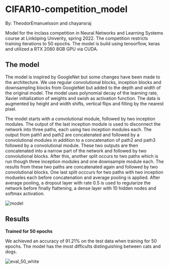 # CIFAR10-competition_model
By: TheodorEmanuelsson and chayansraj

Model for the inclass competition in Neural Networks and Learning Systems course at Linköping Univerity, spring 2022. The competition restricts training iterations to 50 epochs. The model is build using tensorflow, keras and utilized a RTX 2080 8GB GPU via CUDA.

## The model

The model is inspired by GoogleNet but some changes have been made to the architecture. We use regular convolutional blocks, inception blocks and downsampling blocks from GoogleNet but added to the depth and width of the original model. The model uses polynomial decay of the learning rate, Xavier initialization of weights and swish as activation function. The data is augmented by height and width shifts, vertical flips and filling by the nearest pixel.

The model starts with a convolutional module, followed by two inception modules. The output of the last inception module is used to disconnect the network into three paths, each using two inception modules each. The output from path1 and path2 are concatenated and followed by a convolutional modules in addition to a concatenation of path2 and path3 followed by a convolutional module. These two outputs are then concatenated into a narrow part of the network and followed by two convolutional blocks. After this, another split occurs to two paths which is run though three inception modules and one downsample module each. The results from these two paths are concatenated again and followed by two convolutional blocks. One last split occcurs for two paths with two inception modueles each before concatenation and average pooling is applied. After average pooling, a dropout layer with rate 0.5 is used to regularize the network before finally flattening, a dense layer with 10 hidden nodes and softmax activation.

![model](https://user-images.githubusercontent.com/49917684/155893219-6fbd5cb2-22c3-4259-8094-8846f33ce2ad.png)

## Results

**Trained for 50 epochs**

We achieved an accuracy of 91.21% on the test data when training for 50 epochs. The model has the most difficults distinguishing between cats and dogs.

![eval_50_white](https://user-images.githubusercontent.com/49917684/155899443-ec74dfac-e701-45eb-b5c1-8c0065f0f839.png)


